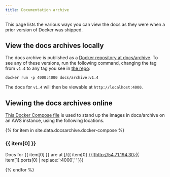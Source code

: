 ```yaml
---
title: Documentation archive
---
```


This page lists the various ways you can view the docs as they were when a
prior version of Docker was shipped.

## View the docs archives locally

The docs archive is published as a [Docker repository at docs/archive](https://hub.docker.com/r/docs/archive/tags/).
To see any of these versions, run the following command, changing
the tag from `v1.4` to any tag you see in [the repo](https://hub.docker.com/r/docs/archive/tags/):

```shell
docker run -p 4000:4000 docs/archive:v1.4
```

The docs for `v1.4` will then be viewable at `http://localhost:4000`.

## Viewing the docs archives online

[This Docker Compose file](https://github.com/docker/docker.github.io/blob/master/_data/docsarchive/docker-compose.yml)
is used to stand up the images in docs/archive on an AWS instance, using the
following locations.

{% for item in site.data.docsarchive.docker-compose %}

### {{ item[0] }}

Docs for {{ item[0] }} are at [/{{ item[0] }}](http://54.71.194.30:{{ item[1].ports[0] | replace:':4000','' }})

{% endfor %}
